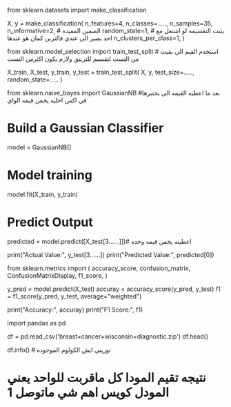 from sklearn.datasets import make_classification

X, y = make_classification(
    n_features=4,
    n_classes=.....,
    n_samples=35,
    n_informative=2, # الصفين المفيده
    random_state=1, # يثبت التقسيمه لو اشتغل مع احد يصير الي عندي فالترين كمان هو عندها
    n_clusters_per_class=1,
)

from sklearn.model_selection import train_test_split #    استخدم القيم الي بقيت  من التست  لتقسيم  للترينق ولازم يكون اكثرمن التست

X_train, X_test, y_train, y_test = train_test_split(
    X, y, test_size=....., random_state=.....
)

from sklearn.naive_bayes import GaussianNB #بعد ما اعطيه القيمه الي يختبرها في اكس اخليه يخمن قيمه الواي

# Build a Gaussian Classifier
model = GaussianNB()

# Model training
model.fit(X_train, y_train)

# Predict Output
predicted = model.predict([X_test[3......]])# اعطيته يخمن قيمه وحده

print("Actual Value:", y_test[3......])
print("Predicted Value:", predicted[0])

from sklearn.metrics import (
    accuracy_score,
    confusion_matrix,
    ConfusionMatrixDisplay,
    f1_score,
)

y_pred = model.predict(X_test)
accuray = accuracy_score(y_pred, y_test)
f1 = f1_score(y_pred, y_test, average="weighted")

print("Accuracy:", accuray)
print("F1 Score:", f1)

import pandas as pd


df = pd.read_csv('breast+cancer+wisconsin+diagnostic.zip')
df.head()

df.info() # توريني ايش الكولوم الموجوده
# نتيجه تقيم المودا كل ماقربت للواحد يعني المودل كويس  اهم شي ماتوصل 1
